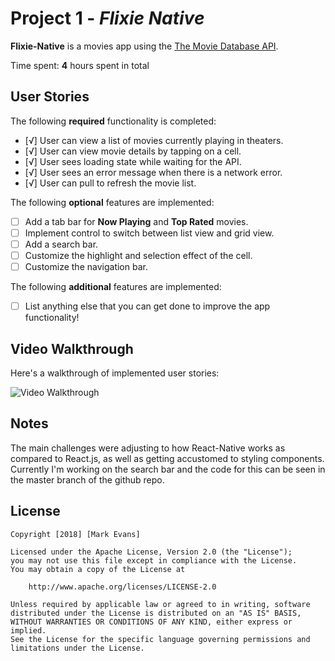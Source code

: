 # Project 1 - *Flixie Native*

**Flixie-Native** is a movies app using the [The Movie Database API](http://docs.themoviedb.apiary.io/#).

Time spent: **4** hours spent in total

## User Stories

The following **required** functionality is completed:

- [√] User can view a list of movies currently playing in theaters. 
- [√] User can view movie details by tapping on a cell.
- [√] User sees loading state while waiting for the API.
- [√] User sees an error message when there is a network error.
- [√] User can pull to refresh the movie list.

The following **optional** features are implemented:

- [ ] Add a tab bar for **Now Playing** and **Top Rated** movies.
- [ ] Implement control to switch between list view and grid view.
- [ ] Add a search bar.
- [ ] Customize the highlight and selection effect of the cell.
- [ ] Customize the navigation bar.

The following **additional** features are implemented:

- [ ] List anything else that you can get done to improve the app functionality!

## Video Walkthrough

Here's a walkthrough of implemented user stories:

<img src='http://www.giphy.com/gifs/C8YUQfDLcG1908Ypj7' title='Video Walkthrough' width='' alt='Video Walkthrough' />

## Notes

The main challenges were adjusting to how React-Native works as compared to React.js, as well as getting accustomed to styling components. Currently I'm working on the search bar and the code for this can be seen in the master branch of the github repo. 

## License

    Copyright [2018] [Mark Evans]

    Licensed under the Apache License, Version 2.0 (the "License");
    you may not use this file except in compliance with the License.
    You may obtain a copy of the License at

        http://www.apache.org/licenses/LICENSE-2.0

    Unless required by applicable law or agreed to in writing, software
    distributed under the License is distributed on an "AS IS" BASIS,
    WITHOUT WARRANTIES OR CONDITIONS OF ANY KIND, either express or implied.
    See the License for the specific language governing permissions and
    limitations under the License.